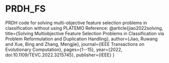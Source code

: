 # PRDH_FS
PRDH code for solving multi-objective feature selection problems in classification without using PLATEMO
Reference: @article{jiao2022solving,
  title={Solving Multiobjective Feature Selection Problems in Classification via Problem Reformulation and Duplication Handling},
  author={Jiao, Ruwang and Xue, Bing and Zhang, Mengjie},
  journal={IEEE Transactions on Evolutionary Computation},
  pages={1--15},
  year={2022, doi:10.1109/TEVC.2022.3215745},
  publisher={IEEE}
}
